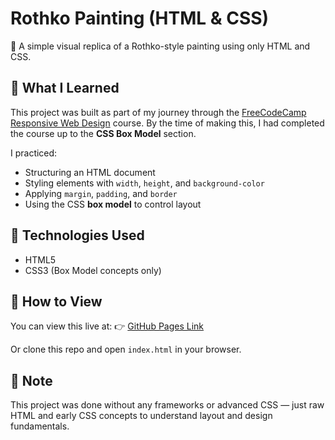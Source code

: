 # Rothko Painting (HTML & CSS)

🎨 A simple visual replica of a Rothko-style painting using only HTML and CSS.

## 🧠 What I Learned

This project was built as part of my journey through the [FreeCodeCamp Responsive Web Design](https://www.freecodecamp.org/learn/) course. By the time of making this, I had completed the course up to the **CSS Box Model** section.

I practiced:

- Structuring an HTML document
- Styling elements with `width`, `height`, and `background-color`
- Applying `margin`, `padding`, and `border`
- Using the CSS **box model** to control layout

## 📁 Technologies Used

- HTML5
- CSS3 (Box Model concepts only)

## 🚀 How to View

You can view this live at:
👉 [GitHub Pages Link]([https://s1nhapriyanshu.github.io/Rothoko-painting/](https://s1nhapriyanshu.github.io/Rothoko-painting/))

Or clone this repo and open `index.html` in your browser.

## 📌 Note

This project was done without any frameworks or advanced CSS — just raw HTML and early CSS concepts to understand layout and design fundamentals.
